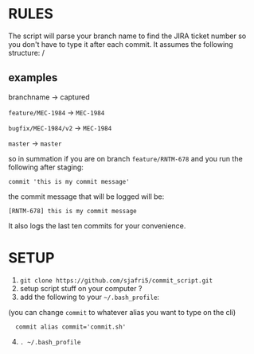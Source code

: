 # RULES

The script will parse your branch name to find the JIRA ticket number so you don't have to type it after each commit.
It assumes the following structure:  <ticket-type>/<ticket-number>


## examples
branchname            ->   captured

`feature/MEC-1984`    ->  `MEC-1984`

`bugfix/MEC-1984/v2`  ->  `MEC-1984`

`master`              ->  `master`


so in summation if you are on branch `feature/RNTM-678`
and you run the following after staging:

```
commit 'this is my commit message'
```

the commit message that will be logged will be:

```
[RNTM-678] this is my commit message
```

It also logs the last ten commits for your convenience.

# SETUP

1) `git clone https://github.com/sjafri5/commit_script.git`
2) setup script stuff on your computer ?
3) add the following to your `~/.bash_profile`:

  (you can change `commit` to whatever alias you want to type on the cli)

  ```
    commit alias commit='commit.sh'
  ```


4) `. ~/.bash_profile`
